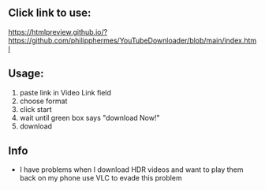 ## Click link to use:
https://htmlpreview.github.io/?https://github.com/philipphermes/YouTubeDownloader/blob/main/index.html

## Usage:
1. paste link in Video Link field
2. choose format
3. click start
4. wait until green box says "download Now!"
5. download

## Info
* I have problems when I download HDR videos and want to play them back on my phone use VLC to evade this problem